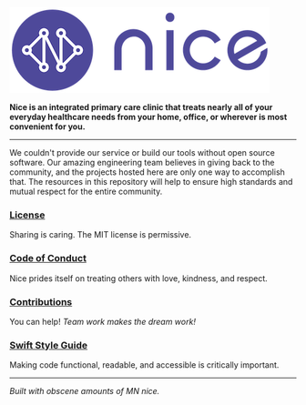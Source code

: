 [![Nice Healthcare](logo-and-name.png)](https://nice.healthcare)

**Nice is an integrated primary care clinic that treats nearly all of your everyday healthcare needs from your home, office, or wherever is most convenient for you.**

---

We couldn't provide our service or build our tools without open source software. Our amazing engineering team believes in giving back to the community, and the projects hosted here are only one way to accomplish that. The resources in this repository will help to ensure high standards and mutual respect for the entire community.

### [License](https://github.com/Nice-Healthcare/.github/blob/main/LICENSE)

Sharing is caring. The MIT license is permissive.

### [Code of Conduct](https://github.com/Nice-Healthcare/.github/blob/main/CODE_OF_CONDUCT.md)

Nice prides itself on treating others with love, kindness, and respect.

### [Contributions](https://github.com/Nice-Healthcare/.github/blob/main/CONTRIBUTING.md)

You can help! _Team work makes the dream work!_

### [Swift Style Guide](https://github.com/Nice-Healthcare/.github/blob/main/SWIFT_STYLE_GUIDE.md)

Making code functional, readable, and accessible is critically important.

---

_Built with obscene amounts of MN nice._
